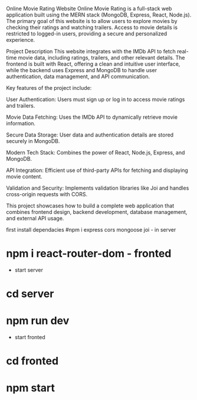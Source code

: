 Online Movie Rating Website
Online Movie Rating is a full-stack web application built using the MERN stack (MongoDB, Express, React, Node.js). The primary goal of this website is to allow users to explore movies by checking their ratings and watching trailers. Access to movie details is restricted to logged-in users, providing a secure and personalized experience.

Project Description
This website integrates with the IMDb API to fetch real-time movie data, including ratings, trailers, and other relevant details. The frontend is built with React, offering a clean and intuitive user interface, while the backend uses Express and MongoDB to handle user authentication, data management, and API communication.

Key features of the project include:

User Authentication: Users must sign up or log in to access movie ratings and trailers.

Movie Data Fetching: Uses the IMDb API to dynamically retrieve movie information.

Secure Data Storage: User data and authentication details are stored securely in MongoDB.

Modern Tech Stack: Combines the power of React, Node.js, Express, and MongoDB.

API Integration: Efficient use of third-party APIs for fetching and displaying movie content.

Validation and Security: Implements validation libraries like Joi and handles cross-origin requests with CORS.

This project showcases how to build a complete web application that combines frontend design, backend development, database management, and external API usage.

first install dependacies 
#npm i express cors mongoose joi - in server 
# npm i react-router-dom - fronted

* start server
# cd server 
# npm run dev 

* start fronted 
# cd fronted
# npm start 
